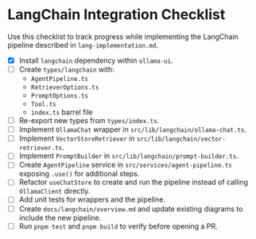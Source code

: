 # LangChain Integration Checklist

Use this checklist to track progress while implementing the LangChain pipeline described in `lang-implementation.md`.

- [x] Install `langchain` dependency within `ollama-ui`.
- [ ] Create `types/langchain` with:
  - `AgentPipeline.ts`
  - `RetrieverOptions.ts`
  - `PromptOptions.ts`
  - `Tool.ts`
  - `index.ts` barrel file
- [ ] Re-export new types from `types/index.ts`.
- [ ] Implement `OllamaChat` wrapper in `src/lib/langchain/ollama-chat.ts`.
- [ ] Implement `VectorStoreRetriever` in `src/lib/langchain/vector-retriever.ts`.
- [ ] Implement `PromptBuilder` in `src/lib/langchain/prompt-builder.ts`.
- [ ] Create `AgentPipeline` service in `src/services/agent-pipeline.ts` exposing `.use()` for additional steps.
- [ ] Refactor `useChatStore` to create and run the pipeline instead of calling `OllamaClient` directly.
- [ ] Add unit tests for wrappers and the pipeline.
- [ ] Create `docs/langchain/overview.md` and update existing diagrams to include the new pipeline.
- [ ] Run `pnpm test` and `pnpm build` to verify before opening a PR.
